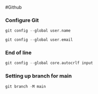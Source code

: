 #Github

### Configure Git

```c
git config --global user.name

git config --global user.email 
```

### End of line

```c
git config --global core.autocrlf input
```

### Setting up branch for main

```c
git branch -M main

```
